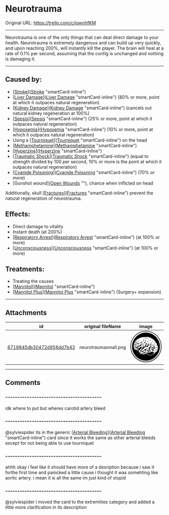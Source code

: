 # Neurotrauma

Original URL: https://trello.com/c/iownhfKM

---

Neurotrauma is one of the only things that can deal direct damage to your health. Neurotrauma is extremely dangerous and can build up very quickly, and upon reaching 200%, will instantly kill the player. The brain will heal at a rate of 0.1% per second, assuming that the config is unchanged and nothing is damaging it.

---

## Caused by:

- [[Stroke](Stroke.md)]([Stroke](Stroke.md) "smartCard-inline")
- [[Liver Damage](../Torso/Liver%20Damage.md)]([Liver Damage](../Torso/Liver%20Damage.md) "smartCard-inline") (80% or more, point at which it outpaces natural regeneration)
- [[Kidney Damage](../Torso/Kidney%20Damage.md)]([Kidney Damage](../Torso/Kidney%20Damage.md) "smartCard-inline") (cancels out natural kidney regeneration at 100%)
- [[Sepsis](../Blood/Sepsis.md)]([Sepsis](../Blood/Sepsis.md) "smartCard-inline") (25% or more, point at which it outpaces natural regeneration)
- [[Hypoxemia](../Blood/Hypoxemia.md)]([Hypoxemia](../Blood/Hypoxemia.md) "smartCard-inline") (10% or more, point at which it outpaces natural regeneration)
- Using a [[Tourniquet](../Items/Tourniquet.md)]([Tourniquet](../Items/Tourniquet.md) "smartCard-inline")  on the head
- [[Methamphetamine](../Items/Methamphetamine.md)]([Methamphetamine](../Items/Methamphetamine.md) "smartCard-inline")
- [[Hyperzine](../Items/Hyperzine.md)]([Hyperzine](../Items/Hyperzine.md) "smartCard-inline")
- [[Traumatic Shock](../Surgery/Traumatic%20Shock.md)]([Traumatic Shock](../Surgery/Traumatic%20Shock.md) "smartCard-inline") (equal to strength divided by 100 per second, 10% or more is the point at which it outpaces natural regeneration)
- [[Cyanide Poisoning](../Torso/Cyanide%20Poisoning.md)]([Cyanide Poisoning](../Torso/Cyanide%20Poisoning.md) "smartCard-inline")  (70% or more)
- [Gunshot wound]([Open Wounds](../Any%20bodypart/Open%20Wounds.md) "‌"), chance when inflicted on head

Additionally, skull [[Fractures](../Bones/Fractures.md)]([Fractures](../Bones/Fractures.md) "smartCard-inline") prevent the natural regeneration of neurotrauma.

## Effects:

- Direct damage to vitality
- Instant death (at 200%)
- [[Respiratory Arrest](../Lungs/Respiratory%20Arrest.md)]([Respiratory Arrest](../Lungs/Respiratory%20Arrest.md) "smartCard-inline") (at 100% or more)
- [[Unconsciousness](Unconsciousness.md)]([Unconsciousness](Unconsciousness.md) "smartCard-inline") (at 100% or more)

## Treatments:

- Treating the causes
- [[Mannitol](../Items/Mannitol.md)]([Mannitol](../Items/Mannitol.md) "smartCard-inline")
- [[Mannitol Plus](../Surgery%20Plus%20Expansion/Mannitol%20Plus.md)]([Mannitol Plus](../Surgery%20Plus%20Expansion/Mannitol%20Plus.md) "smartCard-inline") (Surgery+ expansion)

---

## Attachments

id | original fileName | image
---|---|---
[6718845db30472d958dd7b43](./Neurotrauma%20-%20Attachments/6718845db30472d958dd7b43.png) | neurotraumasmall.png | ![neurotraumasmall.png\|200](./Neurotrauma%20-%20Attachments/6718845db30472d958dd7b43.png)

---

## Comments

### ----------------------------------------

idk where to put but wheres carotid artery bleed

### ----------------------------------------

@sylviespider its in the generic [[Arterial Bleeding](../Extremities/Arterial%20Bleeding.md)]([Arterial Bleeding](../Extremities/Arterial%20Bleeding.md) "smartCard-inline") card since it works the same as other arterial bleeds except for not being able to use tourniquet

### ----------------------------------------

ahhh okay i feel like it should have more of a desription because i saw it forthe first time and panicked a little cause i thought it was somehting like aortic artery. i mean it is all the same im just kind of stupid

### ----------------------------------------

@sylviespider i moved the card to the extremities category and added a little more clarification in its description

